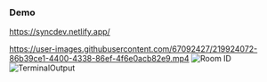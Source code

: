 ### Demo

https://syncdev.netlify.app/


https://user-images.githubusercontent.com/67092427/219924072-86b39ce1-4400-4338-86ef-4f6e0acb82e9.mp4
![Room ID](https://user-images.githubusercontent.com/67092427/219924055-8437be0a-0cb6-49c4-a24d-89ae847df9fc.png)
![TerminalOutput](https://user-images.githubusercontent.com/67092427/219924067-4e34e905-4c86-492b-8d21-547f186bb64c.png)





